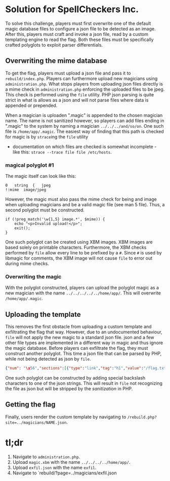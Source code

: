 # Solution for SpellCheckers Inc.

To solve this challenge, players must first overwrite one of the default magic database files to configure a json
file to be detected as an image. After this, players must craft and invoke a json file, read by a custom templating
engine to read the flag. Both these files must be specifically crafted polyglots to exploit parser differentials.

## Overwriting the mime database

To get the flag, players must upload a json file and pass it to `rebuild/index.php`. Players can furthermore upload new
magicians using `administration.php`. What stops players from uploading json files directly is a mime check in
`administration.php` enforcing the uploaded files to be jpeg. This check is performed using the `file` utility. PHP json
parsing is quite strict in what is allows as a json and will not parse files where data is appended or prepended.

When a magician is uploaden ".magic" is appended to the chosen magician name. The name is not sanitized however, so
players can add files ending in ".magic" to the system by naming a magician `../../../and/so/on`. One such file is
`/home/app/.magic`. The easiest way of finding that this path is checked for magic is by `strace`ing the `file` utility
- documentation on which files are checked is somewhat incomplete - like this: `strace --trace file file /etc/hosts`.

### magical polyglot #1

The magic itself can look like this:

```
0	string  {	jpeg
!:mime  image/jpeg
```

However, the magic must also pass the mime check for being and image when uploading magicians and be a valid magic file
(see man 5 file). Thus, a second polyglot must be constructed.

```
if (!preg_match('\w{1,5} image.*', $mime)) {
    echo "<p>Invalid upload!</p>";
    exit();
}
```

One such polyglot can be created using XBM images. XBM images are based solely on printable characters. Furthermore,
the XBM checks performed by `file` allow every line to be prefixed by a `#`. Since `#` is used by libmagic for comments,
the XBM image will not cause `file` to error out during mime checks.

### Overwriting the magic

With the polyglot constructed, players can upload the polyglot magic as a new magician with the name
`../../../../../home/app/`. This will overwrite `/home/app/.magic`.

## Uploading the template

This removes the first obstacle from uploading a custom template and exfiltrating the flag that way. However, due to an
undocumented behaviour, `file` will not apply the new magic to a standard json file. json and a few other file types
are implemented in a different way in magic and thus ignore the magic database. Before players can exfiltrate the flag,
they must construct another polyglot. This time a json file that can be parsed by PHP, while not being detected as json
by `file`. 

```json
{"num": "\x56","sections":[{"type":"link","tag":"h1","value":"/flag.txt"}]}
```

One such polyglot can be constructed by adding special backslash characters to one of the json strings. This will result
in `file` not recognizing the file as json but will be stripped by the *sanitization* in PHP.

## Getting the flag

Finally, users render the custom template by navigating to `/rebuild.php?site=../magicians/NAME.json`.

# tl;dr

1. Navigate to `administration.php`.
2. Upload `magic.xbm` with the name `../../../../home/app/`.
3. Upload `exfil.json` with the name `exfil`.
4. Navigate to `rebuild/?page=../magicians/exfil.json
